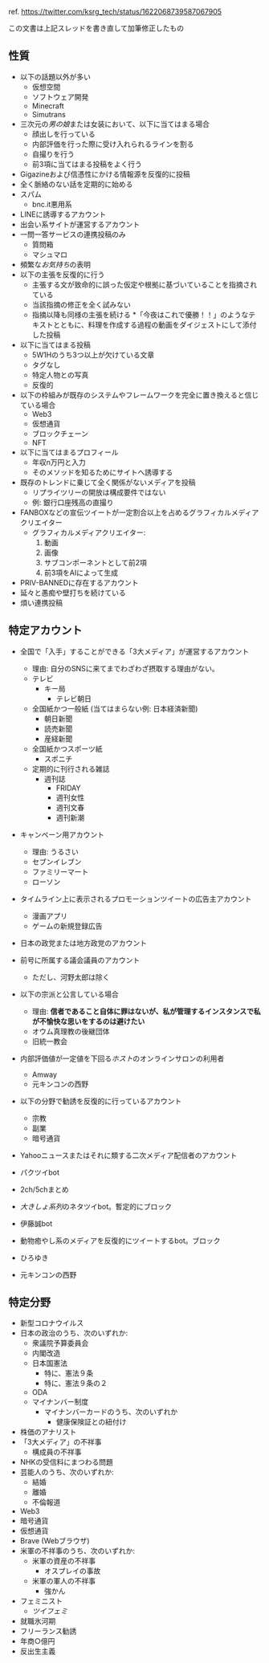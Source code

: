 ref. https://twitter.com/ksrg_tech/status/1622068739587067905

この文書は上記スレッドを書き直して加筆修正したもの

## 性質
* 以下の話題以外が多い
  * 仮想空間
  * ソフトウェア開発
  * Minecraft
  * Simutrans
* 三次元の*男の娘*または女装において、以下に当てはまる場合
  * 顔出しを行っている
  * 内部評価を行った際に受け入れられるラインを割る
  * 自撮りを行う
  * 前3項に当てはまる投稿をよく行う
* Gigazineおよび信憑性にかける情報源を反復的に投稿
* 全く脈絡のない話を定期的に始める
* スパム
  * bnc.it悪用系
* LINEに誘導するアカウント
* 出会い系サイトが運営するアカウント
* 一問一答サービスの連携投稿のみ
  * 質問箱
  * マシュマロ
* 頻繁な*お気持ち*の表明
* 以下の主張を反復的に行う
  * 主張する文が致命的に誤った仮定や根拠に基づいていることを指摘されている
  * 当該指摘の修正を全く試みない
  * 指摘以降も同様の主張を続ける
*「今夜はこれで優勝！！」のようなテキストとともに、料理を作成する過程の動画をダイジェストにして添付した投稿
* 以下に当てはまる投稿
  * 5W1Hのうち3つ以上が欠けている文章
  * タグなし
  * 特定人物との写真
  * 反復的
* 以下の枠組みが既存のシステムやフレームワークを完全に置き換えると信じている場合
  * Web3
  * 仮想通貨
  * ブロックチェーン
  * NFT
* 以下に当てはまるプロフィール
  * 年収n万円と入力
  * そのメソッドを知るためにサイトへ誘導する
* 既存のトレンドに乗じて全く関係がないメディアを投稿
  * リプライツリーの開放は構成要件ではない
  * 例: 銀行口座残高の直撮り
* FANBOXなどの宣伝ツイートが一定割合以上を占めるグラフィカルメディアクリエイター
  * グラフィカルメディアクリエイター:
    1. 動画
    2. 画像
    3. サブコンポーネントとして前2項
    4. 前3項をAIによって生成
* PRIV-BANNEDに存在するアカウント
* 延々と愚痴や壁打ちを続けている
* 煩い連携投稿

## 特定アカウント
* 全国で「入手」することができる「3大メディア」が運営するアカウント
  * 理由: 自分のSNSに来てまでわざわざ摂取する理由がない。
  * テレビ
    * キー局
      * テレビ朝日
  * 全国紙かつ一般紙 (当てはまらない例: 日本経済新聞)
    * 朝日新聞
    * 読売新聞
    * 産経新聞
  * 全国紙かつスポーツ紙
    * スポニチ
  * 定期的に刊行される雑誌
    * 週刊誌
      * FRIDAY
      * 週刊女性
      * 週刊文春
      * 週刊新潮
  
* キャンペーン用アカウント
  * 理由: うるさい
  * セブンイレブン
  * ファミリーマート
  * ローソン
* タイムライン上に表示されるプロモーションツイートの広告主アカウント
  * 漫画アプリ
  * ゲームの新規登録広告
* 日本の政党または地方政党のアカウント
* 前号に所属する議会議員のアカウント
  * ただし、河野太郎は除く
* 以下の宗派と公言している場合
  * 理由: **信者であること自体に罪はないが、私が管理するインスタンスで私が不愉快な思いをするのは避けたい**
  * オウム真理教の後継団体
  * 旧統一教会
* 内部評価値が一定値を下回る*ホスト*のオンラインサロンの利用者
  * Amway
  * 元キンコンの西野
* 以下の分野で勧誘を反復的に行っているアカウント
  * 宗教
  * 副業
  * 暗号通貨
* Yahooニュースまたはそれに類する二次メディア配信者のアカウント
* パクツイbot
* 2ch/5chまとめ
* *大きしょ系列*のネタツイbot。暫定的にブロック
* 伊藤誠bot
* 動物癒やし系のメディアを反復的にツイートするbot。ブロック
* ひろゆき
* 元キンコンの西野

## 特定分野
* 新型コロナウイルス
* 日本の政治のうち、次のいずれか:
  * 衆議院予算委員会
  * 内閣改造
  * 日本国憲法
    * 特に、憲法９条
    * 特に、憲法９条の２
  * ODA
  * マイナンバー制度
    * マイナンバーカードのうち、次のいずれか
      * 健康保険証との紐付け
* 株価のアナリスト
* 「3大メディア」の不祥事
  * 構成員の不祥事
* NHKの受信料にまつわる問題
* 芸能人のうち、次のいずれか:
  * 結婚
  * 離婚
  * 不倫報道
* Web3
* 暗号通貨
* 仮想通貨
* Brave (Webブラウザ)
* 米軍の不祥事のうち、次のいずれか:
  * 米軍の資産の不祥事
    * オスプレイの事故
  * 米軍の軍人の不祥事
    * 強かん
* フェミニスト
  * *ツイフェミ*
* 就職氷河期
* フリーランス勧誘
* 年商○億円
* 反出生主義
